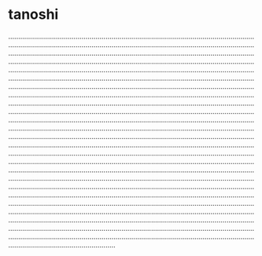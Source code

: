 # tanoshi
..................................................................................................................................................................................................................................................................................................................................................................................................................................................................................................................................................................................................................................................................................................................................................................................................................................................................................................................................................................................................................................................................................................................................................................................................................................................................................................................................................................................................................................................................................................................................................................................................................................................................................................................................................................................................................................................................................................................................................................................................................................................................................................................................................................................................................................................................................................................................................................................................................................................................................................................................................................................................................................................................................................................................................................................................................................................................................................................................................................................................................................................................................................................................................................................................................................................................................